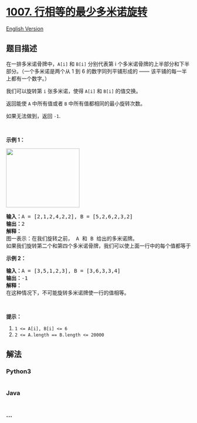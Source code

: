 # [1007. 行相等的最少多米诺旋转](https://leetcode-cn.com/problems/minimum-domino-rotations-for-equal-row)

[English Version](/solution/1000-1099/1007.Minimum%20Domino%20Rotations%20For%20Equal%20Row/README_EN.md)

## 题目描述

<!-- 这里写题目描述 -->

<p>在一排多米诺骨牌中，<code>A[i]</code> 和 <code>B[i]</code>&nbsp;分别代表第 i 个多米诺骨牌的上半部分和下半部分。（一个多米诺是两个从 1 到 6 的数字同列平铺形成的&nbsp;&mdash;&mdash; 该平铺的每一半上都有一个数字。）</p>

<p>我们可以旋转第&nbsp;<code>i</code>&nbsp;张多米诺，使得&nbsp;<code>A[i]</code> 和&nbsp;<code>B[i]</code>&nbsp;的值交换。</p>

<p>返回能使 <code>A</code> 中所有值或者 <code>B</code> 中所有值都相同的最小旋转次数。</p>

<p>如果无法做到，返回&nbsp;<code>-1</code>.</p>

<p>&nbsp;</p>

<p><strong>示例 1：</strong></p>

<p><img alt="" src="https://assets.leetcode-cn.com/aliyun-lc-upload/uploads/2019/03/08/domino.png" style="height: 161px; width: 200px;"></p>

<pre><strong>输入：</strong>A = [2,1,2,4,2,2], B = [5,2,6,2,3,2]
<strong>输出：</strong>2
<strong>解释：</strong>
图一表示：在我们旋转之前， A 和 B 给出的多米诺牌。
如果我们旋转第二个和第四个多米诺骨牌，我们可以使上面一行中的每个值都等于 2，如图二所示。
</pre>

<p><strong>示例 2：</strong></p>

<pre><strong>输入：</strong>A = [3,5,1,2,3], B = [3,6,3,3,4]
<strong>输出：</strong>-1
<strong>解释：</strong>
在这种情况下，不可能旋转多米诺牌使一行的值相等。
</pre>

<p>&nbsp;</p>

<p><strong>提示：</strong></p>

<ol>
	<li><code>1 &lt;= A[i], B[i] &lt;= 6</code></li>
	<li><code>2 &lt;= A.length == B.length &lt;= 20000</code></li>
</ol>


## 解法

<!-- 这里可写通用的实现逻辑 -->

<!-- tabs:start -->

### **Python3**

<!-- 这里可写当前语言的特殊实现逻辑 -->

```python

```

### **Java**

<!-- 这里可写当前语言的特殊实现逻辑 -->

```java

```

### **...**

```

```

<!-- tabs:end -->
<!-- tabs:end -->
